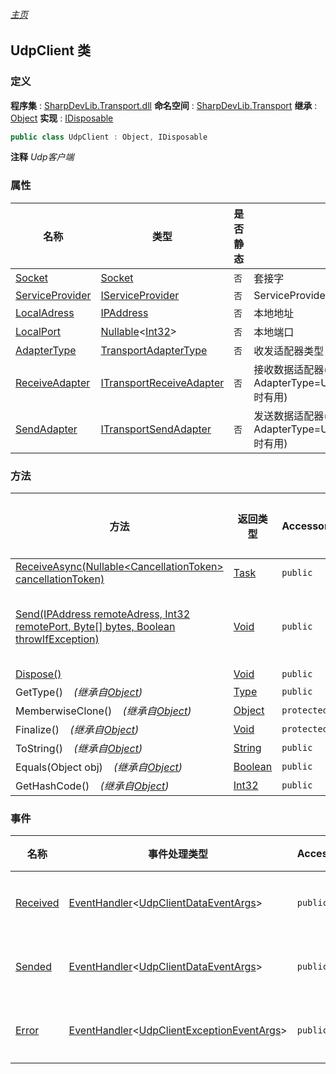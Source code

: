 ###### [主页](./Index.md "主页")
## UdpClient 类
### 定义
**程序集** : [SharpDevLib.Transport.dll](./SharpDevLib.Transport.assembly.md "SharpDevLib.Transport.dll")
**命名空间** : [SharpDevLib.Transport](./SharpDevLib.Transport.namespace.md "SharpDevLib.Transport")
**继承** : [Object](https://learn.microsoft.com/en-us/dotnet/api/system.object "Object")
**实现** : [IDisposable](https://learn.microsoft.com/en-us/dotnet/api/system.idisposable "IDisposable")
``` csharp
public class UdpClient : Object, IDisposable
```
**注释**
*Udp客户端*

### 属性
|名称|类型|是否静态|注释|
|---|---|---|---|
|[Socket](./SharpDevLib.Transport.UdpClient.Socket.md "Socket")|[Socket](https://learn.microsoft.com/en-us/dotnet/api/system.net.sockets.socket "Socket")|`否`|套接字|
|[ServiceProvider](./SharpDevLib.Transport.UdpClient.ServiceProvider.md "ServiceProvider")|[IServiceProvider](https://learn.microsoft.com/en-us/dotnet/api/system.iserviceprovider "IServiceProvider")|`否`|ServiceProvider|
|[LocalAdress](./SharpDevLib.Transport.UdpClient.LocalAdress.md "LocalAdress")|[IPAddress](https://learn.microsoft.com/en-us/dotnet/api/system.net.ipaddress "IPAddress")|`否`|本地地址|
|[LocalPort](./SharpDevLib.Transport.UdpClient.LocalPort.md "LocalPort")|[Nullable](https://learn.microsoft.com/en-us/dotnet/api/system.nullable-1 "Nullable")\<[Int32](https://learn.microsoft.com/en-us/dotnet/api/system.int32 "Int32")\>|`否`|本地端口|
|[AdapterType](./SharpDevLib.Transport.UdpClient.AdapterType.md "AdapterType")|[TransportAdapterType](./SharpDevLib.Transport.TransportAdapterType.md "TransportAdapterType")|`否`|收发适配器类型|
|[ReceiveAdapter](./SharpDevLib.Transport.UdpClient.ReceiveAdapter.md "ReceiveAdapter")|[ITransportReceiveAdapter](./SharpDevLib.Transport.ITransportReceiveAdapter.md "ITransportReceiveAdapter")|`否`|接收数据适配器(仅当AdapterType=UdpAdapterType.Custom时有用)|
|[SendAdapter](./SharpDevLib.Transport.UdpClient.SendAdapter.md "SendAdapter")|[ITransportSendAdapter](./SharpDevLib.Transport.ITransportSendAdapter.md "ITransportSendAdapter")|`否`|发送数据适配器(仅当AdapterType=UdpAdapterType.Custom时有用)|

### 方法
|方法|返回类型|Accessor|是否静态|参数|
|---|---|---|---|---|
|[ReceiveAsync(Nullable\<CancellationToken\> cancellationToken)](./SharpDevLib.Transport.UdpClient.ReceiveAsync.Nullable.CancellationToken.md "ReceiveAsync(Nullable<CancellationToken> cancellationToken)")|[Task](https://learn.microsoft.com/en-us/dotnet/api/system.threading.tasks.task "Task")|`public`|`否`|cancellationToken:cancellationToken|
|[Send(IPAddress remoteAdress, Int32 remotePort, Byte[] bytes, Boolean throwIfException)](./SharpDevLib.Transport.UdpClient.Send.IPAddress.Int32.Byte.Boolean.md "Send(IPAddress remoteAdress, Int32 remotePort, Byte[] bytes, Boolean throwIfException)")|[Void](https://learn.microsoft.com/en-us/dotnet/api/system.void "Void")|`public`|`否`|remoteAdress:远程地址<br>remotePort:远程端口<br>bytes:字节数组<br>throwIfException:发送失败是否抛出异常,默认false,可以订阅Error事件|
|[Dispose()](./SharpDevLib.Transport.UdpClient.Dispose.md "Dispose()")|[Void](https://learn.microsoft.com/en-us/dotnet/api/system.void "Void")|`public`|`否`|-|
|GetType()&nbsp;&nbsp;&nbsp;&nbsp;*(继承自[Object](https://learn.microsoft.com/en-us/dotnet/api/system.object "Object"))*|[Type](https://learn.microsoft.com/en-us/dotnet/api/system.type "Type")|`public`|`否`|-|
|MemberwiseClone()&nbsp;&nbsp;&nbsp;&nbsp;*(继承自[Object](https://learn.microsoft.com/en-us/dotnet/api/system.object "Object"))*|[Object](https://learn.microsoft.com/en-us/dotnet/api/system.object "Object")|`protected`|`否`|-|
|Finalize()&nbsp;&nbsp;&nbsp;&nbsp;*(继承自[Object](https://learn.microsoft.com/en-us/dotnet/api/system.object "Object"))*|[Void](https://learn.microsoft.com/en-us/dotnet/api/system.void "Void")|`protected`|`否`|-|
|ToString()&nbsp;&nbsp;&nbsp;&nbsp;*(继承自[Object](https://learn.microsoft.com/en-us/dotnet/api/system.object "Object"))*|[String](https://learn.microsoft.com/en-us/dotnet/api/system.string "String")|`public`|`否`|-|
|Equals(Object obj)&nbsp;&nbsp;&nbsp;&nbsp;*(继承自[Object](https://learn.microsoft.com/en-us/dotnet/api/system.object "Object"))*|[Boolean](https://learn.microsoft.com/en-us/dotnet/api/system.boolean "Boolean")|`public`|`否`|-|
|GetHashCode()&nbsp;&nbsp;&nbsp;&nbsp;*(继承自[Object](https://learn.microsoft.com/en-us/dotnet/api/system.object "Object"))*|[Int32](https://learn.microsoft.com/en-us/dotnet/api/system.int32 "Int32")|`public`|`否`|-|

### 事件
|名称|事件处理类型|Accessor|注释|
|---|---|---|---|
|[Received](./SharpDevLib.Transport.UdpClient.Received.md "Received")|[EventHandler](https://learn.microsoft.com/en-us/dotnet/api/system.eventhandler-1 "EventHandler")\<[UdpClientDataEventArgs](./SharpDevLib.Transport.UdpClientDataEventArgs.md "UdpClientDataEventArgs")\>|`public`|接收事件|
|[Sended](./SharpDevLib.Transport.UdpClient.Sended.md "Sended")|[EventHandler](https://learn.microsoft.com/en-us/dotnet/api/system.eventhandler-1 "EventHandler")\<[UdpClientDataEventArgs](./SharpDevLib.Transport.UdpClientDataEventArgs.md "UdpClientDataEventArgs")\>|`public`|发送事件|
|[Error](./SharpDevLib.Transport.UdpClient.Error.md "Error")|[EventHandler](https://learn.microsoft.com/en-us/dotnet/api/system.eventhandler-1 "EventHandler")\<[UdpClientExceptionEventArgs](./SharpDevLib.Transport.UdpClientExceptionEventArgs.md "UdpClientExceptionEventArgs")\>|`public`|异常事件|

